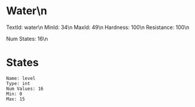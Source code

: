 # Water\n
TextId: water\n
MinId: 34\n
MaxId: 49\n
Hardness: 100\n
Resistance: 100\n

Num States: 16\n
# States
```
Name: level
Type: int
Num Values: 16
Min: 0
Max: 15
```